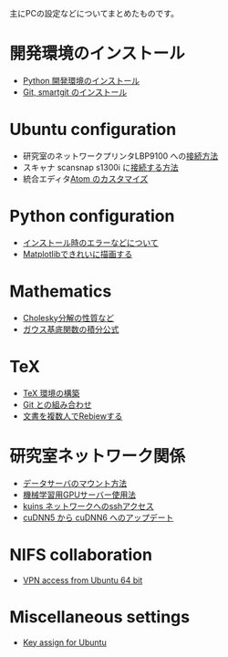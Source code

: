 主にPCの設定などについてまとめたものです。

# 開発環境のインストール
+ [Python 開発環境のインストール](get_started/anaconda.md)
+ [Git, smartgit のインストール](git/smartgit.md)

# Ubuntu configuration
+ 研究室のネットワークプリンタLBP9100 への[接続方法](ubuntu/LBP9100.md)
+ スキャナ scansnap s1300i に[接続する方法](ubuntu/scansnap_s1300i.md)
+ 統合エディタ[Atom のカスタマイズ](ubuntu/atom.md)

# Python configuration
+ [インストール時のエラーなどについて](Python/issues.md)
+ [Matplotlibできれいに描画する](Python/matplotlib_hacks.md)

# Mathematics
+ [Cholesky分解の性質など](mathematics/cholesky.md)
+ [ガウス基底関数の積分公式](mathematics/gaussian_basis_integrals.md)

# TeX
+ [TeX 環境の構築](TeX/get_started.md)
+ [Git との組み合わせ](TeX/git_integration.md)
+ [文書を複数人でRebiewする](TeX/review.md)

# 研究室ネットワーク関係
+ [データサーバのマウント方法](ubuntu/nfs_server_mount.md)
+ [機械学習用GPUサーバー使用法](ubuntu/ml_server_usage.md)
+ [kuins ネットワークへのsshアクセス](network/ssh)
+ [cuDNN5 から cuDNN6 へのアップデート](ubuntu/cuDNN_update.md)

# NIFS collaboration
+ [VPN access from Ubuntu 64 bit](NIFS/f5_network.md)

# Miscellaneous settings
+ [Key assign for Ubuntu](ubuntu/mayu.md)
<!--+ [shortcut for ssh](ubuntu/ssh.md)-->
